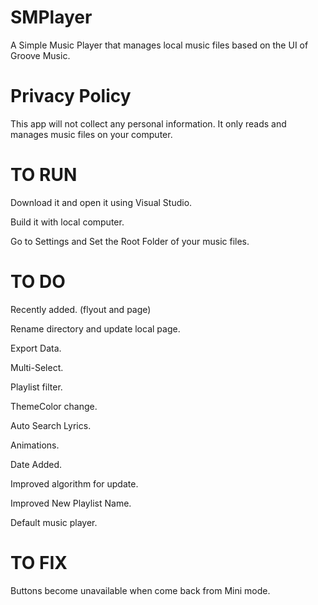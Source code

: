 # SMPlayer
A Simple Music Player that manages local music files based on the UI of Groove Music.

# Privacy Policy
This app will not collect any personal information. It only reads and manages music files on your computer.

# TO RUN
Download it and open it using Visual Studio.

Build it with local computer.

Go to Settings and Set the Root Folder of your music files.

# TO DO
Recently added. (flyout and page)

Rename directory and update local page.

Export Data.

Multi-Select.

Playlist filter.

ThemeColor change.

Auto Search Lyrics.

Animations.

Date Added.

Improved algorithm for update.

Improved New Playlist Name.

Default music player.

# TO FIX
Buttons become unavailable when come back from Mini mode.